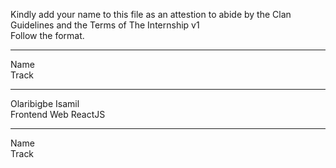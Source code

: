 
Kindly add your name to this file as an attestion to abide by the Clan Guidelines and the Terms of The Internship v1
<br/> Follow the format.<br/> 
___
Name <br/>
Track
___
Olaribigbe Isamil<br/>
Frontend Web ReactJS
___
Name <br/>
Track

